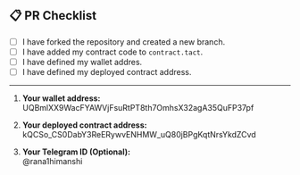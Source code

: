 ## 📋 PR Checklist

- [ ] I have forked the repository and created a new branch.
- [ ] I have added my contract code to `contract.tact`.
- [ ] I have defined my wallet addres.
- [ ] I have defined my deployed contract address.

---

1. **Your wallet address:**  
   UQBmlXX9WacFYAWVjFsuRtPT8th7OmhsX32agA35QuFP37pf

2. **Your deployed contract address:**  
   kQCSo_CS0DabY3ReERywvENHMW_uQ80jBPgKqtNrsYkdZCvd

2. **Your Telegram ID (Optional):**  
   @rana1himanshi
